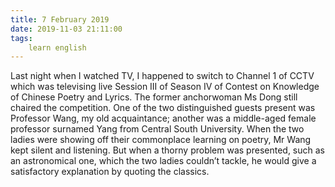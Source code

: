 ```yaml
---
title: 7 February 2019
date: 2019-11-03 21:11:00
tags:
    learn english
---
```

Last night when I watched TV, I happened to
switch to Channel 1 of CCTV which was televising live Session III of Season IV
of Contest on Knowledge of Chinese Poetry and Lyrics. The former anchorwoman Ms
Dong still chaired the competition. One of the two distinguished guests present
was Professor Wang, my old acquaintance; another was a middle-aged female
professor surnamed Yang from Central South University. When the two ladies were
showing off their commonplace learning on poetry, Mr Wang kept silent and
listening. But when a thorny problem was presented, such as an astronomical one,
which the two ladies couldn’t tackle, he would give a satisfactory explanation
by quoting the classics. 